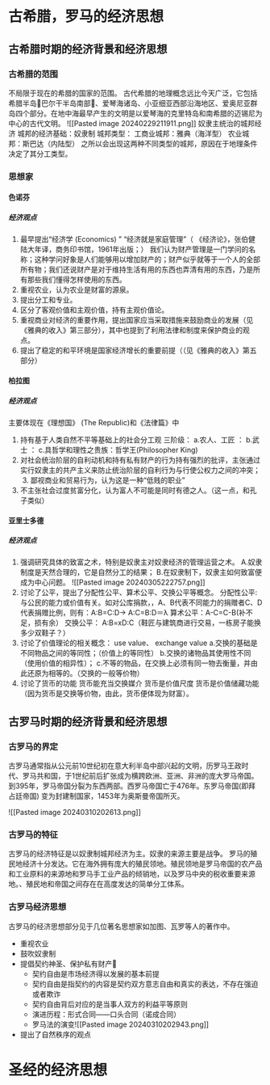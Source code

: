 # 古希腊，罗马的经济思想
## 古希腊时期的经济背景和经济思想

### 古希腊的范围
不局限于现在的希腊的国家的范围。
 古代希腊的地理概念远比今天广泛，它包括希腊半岛巴尔干半岛南部、爱琴海诸岛、小亚细亚西部沿海地区、爱奥尼亚群岛四个部分。在地中海最早产生的文明是以爱琴海的克里特岛和南希腊的迈锡尼为中心的古代文明。
![[Pasted image 20240229211911.png]]
奴隶主统治的城邦经济
城邦的经济基础：奴隶制
城邦类型：
    工商业城邦：雅典（海洋型）
    农业城邦：斯巴达（内陆型）
之所以会出现这两种不同类型的城邦，原因在于地理条件决定了其分工类型。
### 思想家
#### 色诺芬

##### 经济观点
1. 最早提出“经济学 (Economics) ”
  “经济就是家庭管理”（ 《经济论》，张伯健 陆大年译，商务印书馆，1961年出版；） 我们认为财产管理是一门学问的名称；这种学问好象是人们能够用以增加财产的；财产似乎就等于一个人的全部所有物；我们还说财产是对于维持生活有用的东西也弄清有用的东西，乃是所有那些我们懂得怎样使用的东西。 
2. 重视农业，认为农业是财富的源泉。
3. 提出分工和专业。
4. 区分了客观价值和主观价值，持有主观价值论。
5. 重视商业对经济的重要作用，提出国家应当采取措施来鼓励商业的发展（见《雅典的收入》第三部分），其中也提到了利用法律和制度来保护商业的观点。
6. 提出了稳定的和平环境是国家经济增长的重要前提（（见《雅典的收入》第五部分）

#### 柏拉图

##### 经济观点

主要体现在《理想国》 (The Republic)和《法律篇》中
1. 持有基于人类自然不平等基础上的社会分工观
     三阶级：
         a.农人、工匠 ：
         b.武士 ：
         c.具哲学和理性之贵族：哲学王(Philosopher King)
 2. 对社会统治阶层的自利动机和持有私有财产的行为持有强烈的批评，主张通过实行奴隶主的共产主义来防止统治阶层的自利行为与行使公权力之间的冲突；
 3. 鄙视商业和贸易行为，认为这是一种“低贱的职业”
 4. 不主张社会过度贫富分化，认为富人不可能是同时有德之人。（这一点，和孔子类似）

#### 亚里士多德

##### 经济观点

1. 强调研究具体的致富之术，特别是奴隶主对奴隶经济的管理运营之术。
    A.奴隶制度是天然合理的，它是自然分工的结果；
    B.在奴隶制下，奴隶主如何致富便成为中心问题。
    ![[Pasted image 20240305222757.png]]
2. 讨论了公平，提出了分配性公平、算术公平、交换公平等概念。
	分配性公平:与公民的能力或价值有关。如对公库捐款，，A、B代表不同能力的捐赠者C、D代表捐赠比例，则有：A:B=C:D→ A:C=B:D＝λ
	算术公平：A-C=C-B(补不足，损有余）
	交换公平： A:B=xD:C（鞋匠与建筑商进行交易，一栋房子能换多少双鞋子？）
3. 讨论了价值理论的相关概念： use value、 exchange value
	a.交换的基础是不同物品之间的等同性；（价值上的等同性）
	b.交换的诸物品其使用性不同（使用价值的相异性）；
	c.不等的物品，在交换上必须有同一物去衡量，并由此还原为相等的。（交换的一般等价物）
4. 讨论了货币的功能
     货币能充当交换媒介
     货币是价值尺度
     货币是价值储藏功能（因为货币是交换等价物，由此，货币便体现为财富）。

## 古罗马时期的经济背景和经济思想

### 古罗马的界定

古罗马通常指从公元前10世纪初在意大利半岛中部兴起的文明，历罗马王政时代、罗马共和国，于1世纪前后扩张成为横跨欧洲、亚洲、非洲的庞大罗马帝国。到395年，罗马帝国分裂为东西两部。西罗马帝国亡于476年。东罗马帝国(即拜占廷帝国) 变为封建制国家，1453年为奥斯曼帝国所灭。

![[Pasted image 20240310202613.png]]
### 古罗马的特征
古罗马的经济特征是以奴隶制城邦经济为主。奴隶的来源主要是战争。
罗马的殖民地经济十分发达。它在海外拥有庞大的殖民领地。殖民领地是罗马帝国的农产品和工业原料的来源地和罗马手工业产品的倾销地，以及罗马中央的税收重要来源地。、殖民地和帝国之间存在在高度发达的简单分工体系。
### 古罗马经济思想
古罗马的经济思想部分见于几位著名思想家如加图、瓦罗等人的著作中。
* 重视农业
* 鼓吹奴隶制
* 提倡契约神圣、保护私有财产
	* 契约自由是市场经济得以发展的基本前提
	* 契约自由是指契约的内容是契约双方意志自由和真实的表达，不存在强迫或者欺诈
	* 契约自由背后对应的是当事人双方的利益平等原则
	* 演进历程：形式合同——口头合同（诺成合同）
	* 罗马法的演变![[Pasted image 20240310202943.png]]
* 提出了自然秩序的观点

# 圣经的经济思想

## 
